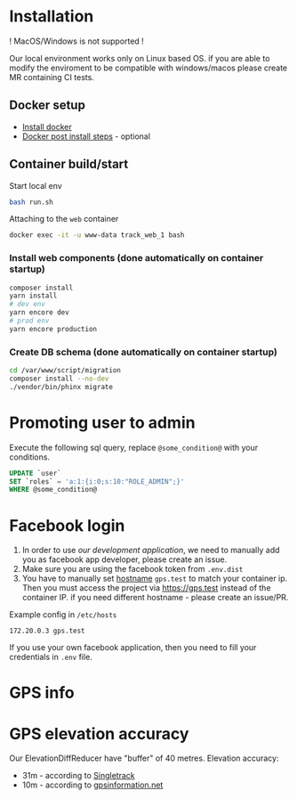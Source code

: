 # Installation

! MacOS/Windows is not supported !

Our local environment works only on Linux based OS. if you are able to modify the enviroment to be compatible with windows/macos please create MR containing CI tests. 

## Docker setup

* [Install docker](https://docs.docker.com/install/)
* [Docker post install steps](https://docs.docker.com/install/linux/linux-postinstall/) - optional

## Container build/start

Start local env
```sh
bash run.sh
```

Attaching to the `web` container
```sh
docker exec -it -u www-data track_web_1 bash
```

### Install web components (done automatically on container startup)
```sh
composer install
yarn install
# dev env
yarn encore dev
# prod env
yarn encore production
```

### Create DB schema (done automatically on container startup)
```sh
cd /var/www/script/migration
composer install --no-dev
./vendor/bin/phinx migrate
```


# Promoting user to admin
Execute the following sql query, replace `@some_condition@` with your conditions.

```sql
UPDATE `user`
SET `roles` = 'a:1:{i:0;s:10:"ROLE_ADMIN";}'
WHERE @some_condition@
```

# Facebook login
1. In order to use *our development application*, we need to manually add you as facebook app developer, please create an issue.
2. Make sure you are using the facebook token from `.env.dist`
3. You have to manually set [hostname](https://linux.die.net/man/1/hostname) `gps.test` to match your container ip. Then you must access the project via https://gps.test instead of the container IP. if you need different hostname - please create an issue/PR.

Example config in `/etc/hosts`
```
172.20.0.3 gps.test
```

If you use your own facebook application, then you need to fill your credentials in `.env` file.

# GPS info

# GPS elevation accuracy
Our ElevationDiffReducer have "buffer" of 40 metres.
Elevation accuracy:
* 31m - according to [Singletrack](https://www.singletracks.com/gps/gps-elevation-accuracy-test-smartphone-apps-vs-dedicated-gps/)
* 10m - according to [gpsinformation.net](http://gpsinformation.net/main/altitude.htm)
